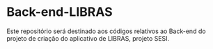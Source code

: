 # Back-end-LIBRAS
Este repositório será destinado aos códigos relativos ao Back-end do projeto de criação do aplicativo de LIBRAS, projeto SESI.
